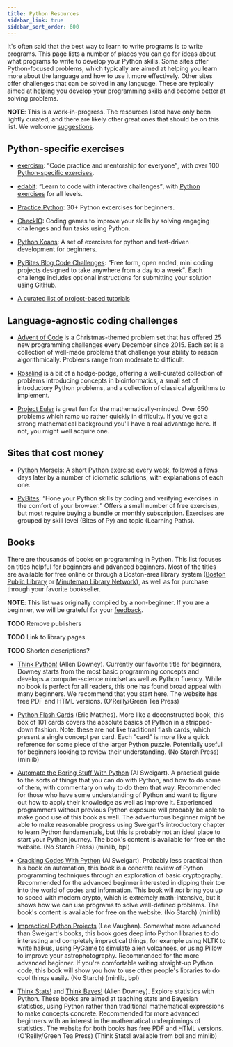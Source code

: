 ```yaml
---
title: Python Resources
sidebar_link: true
sidebar_sort_order: 600
---
```


It's often said that the best way to learn to write programs is to write programs. This page lists a number of places you can go for ideas about what programs to write to develop your Python skills. Some sites offer Python-focused problems, which typically are aimed at helping you learn more about the language and how to use it more effectively. Other sites offer challenges that can be solved in any language. These are typically aimed at helping you develop your programming skills and become better at solving problems.

**NOTE**: This is a work-in-progress. The resources listed have only been lightly curated, and there are likely other great ones that should be on this list. We welcome [suggestions](#edit-page).

## Python-specific exercises

- [exercism](https://exercism.io/): <q>Code practice and mentorship for everyone</q>, with over 100 [Python-specific exercises](https://exercism.io/tracks/python).

- [edabit](https://edabit.com/): <q>Learn to code with interactive challenges</q>, with [Python exercises](https://edabit.com/challenges/python3) for all levels.

- [Practice Python](https://www.practicepython.org/): 30+ Python excercises for beginners.

- [CheckIO](https://checkio.org/): Coding games to improve your skills by solving engaging challenges and fun tasks using Python.

- [Python Koans](https://github.com/gregmalcolm/python_koans): A set of exercises for python and test-driven development for beginners.

- [PyBites Blog Code Challenges](https://codechalleng.es/challenges/): <q>Free form, open ended, mini coding projects designed to take anywhere from a day to a week</q>. Each challenge includes optional instructions for submitting your solution using GitHub.

- [A curated list of project-based tutorials](https://github.com/tuvtran/project-based-learning#python)

## Language-agnostic coding challenges

- [Advent of Code](https://adventofcode.com/) is a Christmas-themed problem set that has offered 25 new programming challenges every December since 2015. Each set is a collection of well-made problems that challenge your ability to reason algorithmically. Problems range from moderate to difficult.

- [Rosalind](http://rosalind.info/problems/locations/) is a bit of a hodge-podge, offering a well-curated collection of problems introducing concepts in bioinformatics, a small set of introductory Python problems, and a collection of classical algorithms to implement.

- [Project Euler](https://projecteuler.net/) is great fun for the mathematically-minded. Over 650 problems which ramp up rather quickly in difficulty. If you've got a strong mathematical background you'll have a real advantage here. If not, you might well acquire one.

## Sites that cost money

- [Python Morsels](https://www.pythonmorsels.com/): A short Python exercise every week, followed a fews days later by a number of idiomatic solutions, with explanations of each one.

- [PyBites](https://codechalleng.es/): <q>Hone your Python skills by coding and verifying exercises in the comfort of your browser.</q> Offers a small number of free exercises, but most require buying a bundle or monthly subscription. Exercises are grouped by skill level (Bites of Py) and topic (Learning Paths).

## Books

There are thousands of books on programming in Python. This list focuses on titles helpful for beginners and advanced beginners. Most of the titles are available for free online or through a Boston-area library system ([Boston Public Library](https://www.bpl.org/) or [Minuteman Library Network](https://www.minlib.net/)), as well as for purchase through your favorite bookseller.

**NOTE**: This list was originally compiled by a non-beginner. If you are a beginner, we will be grateful for your [feedback](#edit-page).

**TODO** Remove publishers

**TODO** Link to library pages

**TODO** Shorten descriptions?

- [Think Python!](https://greenteapress.com/wp/think-python-2e/) (Allen Downey). Currently our favorite title for beginners, Downey starts from the most basic programming concepts and develops a computer-science mindset as well as Python fluency. While no book is perfect for all readers, this one has found broad appeal with many beginners. We recommend that you start here. The website has free PDF and HTML versions. (O'Reilly/Green Tea Press)

- [Python Flash Cards](https://nostarch.com/pythonflashcards) (Eric Matthes). More like a deconstructed book, this box of 101 cards covers the absolute basics of Python in a stripped-down fashion. Note: these are not like traditional flash cards, which present a single concept per card. Each "card" is more like a quick reference for some piece of the larger Python puzzle. Potentially useful for beginners looking to review their understanding. (No Starch Press) (minlib)

- [Automate the Boring Stuff With Python](https://automatetheboringstuff.com/) (Al Sweigart). A practical guide to the sorts of things that you can do with Python, and how to do some of them, with commentary on why to do them that way. Recommended for those who have some understanding of Python and want to figure out how to apply their knowledge as well as improve it. Experienced programmers without previous Python exposure will probably be able to make good use of this book as well. The adventurous beginner might be able to make reasonable progress using Sweigart's introductory chapter to learn Python fundamentals, but this is probably not an ideal place to start your Python journey. The book's content is available for free on the website. (No Starch Press) (minlib, bpl)

- [Cracking Codes With Python](https://inventwithpython.com/cracking/) (Al Sweigart). Probably less practical than his book on automation, this book is a concrete review of Python programming techniques through an exploration of basic cryptography. Recommended for the advanced beginner interested in dipping their toe into the world of codes and information. This book will *not* bring you up to speed with modern crypto, which is extremely math-intensive, but it shows how we can use programs to solve well-defined problems. The book's content is available for free on the website. (No Starch) (minlib)

- [Impractical Python Projects](https://nostarch.com/impracticalpythonprojects) (Lee Vaughan). Somewhat more advanced than Sweigart's books, this book goes deep into Python libraries to do interesting and completely impractical things, for example using NLTK to write haikus, using PyGame to simulate alien volcanoes, or using Pillow to improve your astrophotography. Recommended for the more advanced beginner. If you're comfortable writing straight-up Python code, this book will show you how to use other people's libraries to do cool things easily. (No Starch) (minlib, bpl)

- [Think Stats!](https://greenteapress.com/wp/think-stats-2e/) and [Think Bayes!](http://greenteapress.com/wp/think-bayes/) (Allen Downey). Explore statistics with Python. These books are aimed at teaching stats and Bayesian statistics, using Python rather than traditional mathematical expressions to make concepts concrete. Recommended for more advanced beginners with an interest in the mathematical underpinnings of statistics. The website for both books has free PDF and HTML versions. (O'Reilly/Green Tea Press) (Think Stats! available from bpl and minlib)
